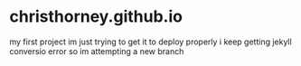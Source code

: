 # christhorney.github.io
my first project
im just trying to get it to deploy properly i keep getting jekyll conversio error so im attempting a new branch
